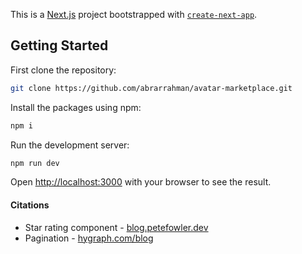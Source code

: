This is a [Next.js](https://nextjs.org/) project bootstrapped with [`create-next-app`](https://github.com/vercel/next.js/tree/canary/packages/create-next-app).

## Getting Started

First clone the repository:

```bash
git clone https://github.com/abrarrahman/avatar-marketplace.git
```

Install the packages using npm:

```bash
npm i
```

Run the development server:

```bash
npm run dev
```

Open [http://localhost:3000](http://localhost:3000) with your browser to see the result.

#### Citations

- Star rating component - [blog.petefowler.dev](https://blog.petefowler.dev/how-to-make-a-star-rating-display-in-react-thats-better-than-the-one-on-yelpcom)
- Pagination - [hygraph.com/blog](https://hygraph.com/blog/react-pagination)
